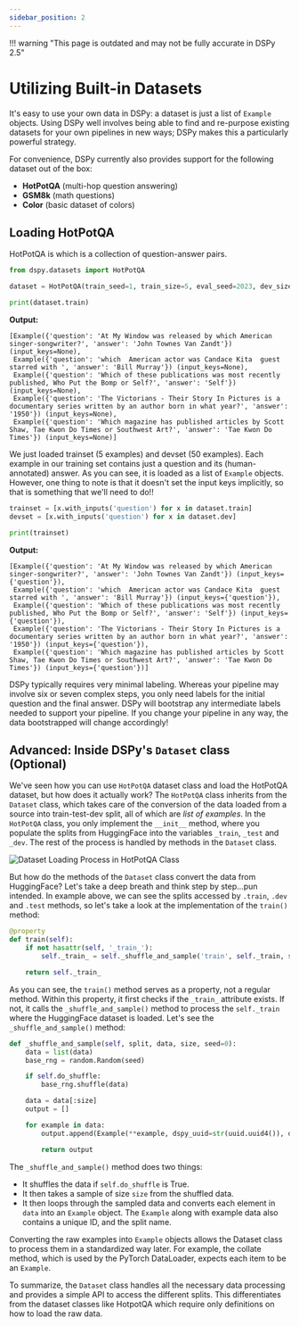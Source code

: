 ```yaml
---
sidebar_position: 2
---
```


!!! warning "This page is outdated and may not be fully accurate in DSPy 2.5"

# Utilizing Built-in Datasets

It's easy to use your own data in DSPy: a dataset is just a list of `Example` objects. Using DSPy well involves being able to find and re-purpose existing datasets for your own pipelines in new ways; DSPy makes this a particularly powerful strategy.

For convenience, DSPy currently also provides support for the following dataset out of the box:

* **HotPotQA** (multi-hop question answering)
* **GSM8k** (math questions)
* **Color** (basic dataset of colors)


## Loading HotPotQA

HotPotQA is which is a collection of question-answer pairs.

```python
from dspy.datasets import HotPotQA

dataset = HotPotQA(train_seed=1, train_size=5, eval_seed=2023, dev_size=50, test_size=0)

print(dataset.train)
```
**Output:**
```text
[Example({'question': 'At My Window was released by which American singer-songwriter?', 'answer': 'John Townes Van Zandt'}) (input_keys=None),
 Example({'question': 'which  American actor was Candace Kita  guest starred with ', 'answer': 'Bill Murray'}) (input_keys=None),
 Example({'question': 'Which of these publications was most recently published, Who Put the Bomp or Self?', 'answer': 'Self'}) (input_keys=None),
 Example({'question': 'The Victorians - Their Story In Pictures is a documentary series written by an author born in what year?', 'answer': '1950'}) (input_keys=None),
 Example({'question': 'Which magazine has published articles by Scott Shaw, Tae Kwon Do Times or Southwest Art?', 'answer': 'Tae Kwon Do Times'}) (input_keys=None)]
```

We just loaded trainset (5 examples) and devset (50 examples). Each example in our training set contains just a question and its (human-annotated) answer. As you can see, it is loaded as a list of `Example` objects. However, one thing to note is that it doesn't set the input keys implicitly, so that is something that we'll need to do!!

```python
trainset = [x.with_inputs('question') for x in dataset.train]
devset = [x.with_inputs('question') for x in dataset.dev]

print(trainset)
```
**Output:**
```text
[Example({'question': 'At My Window was released by which American singer-songwriter?', 'answer': 'John Townes Van Zandt'}) (input_keys={'question'}),
 Example({'question': 'which  American actor was Candace Kita  guest starred with ', 'answer': 'Bill Murray'}) (input_keys={'question'}),
 Example({'question': 'Which of these publications was most recently published, Who Put the Bomp or Self?', 'answer': 'Self'}) (input_keys={'question'}),
 Example({'question': 'The Victorians - Their Story In Pictures is a documentary series written by an author born in what year?', 'answer': '1950'}) (input_keys={'question'}),
 Example({'question': 'Which magazine has published articles by Scott Shaw, Tae Kwon Do Times or Southwest Art?', 'answer': 'Tae Kwon Do Times'}) (input_keys={'question'})]
```

DSPy typically requires very minimal labeling. Whereas your pipeline may involve six or seven complex steps, you only need labels for the initial question and the final answer. DSPy will bootstrap any intermediate labels needed to support your pipeline. If you change your pipeline in any way, the data bootstrapped will change accordingly!


## Advanced: Inside DSPy's `Dataset` class (Optional)

We've seen how you can use `HotPotQA` dataset class and load the HotPotQA dataset, but how does it actually work? The `HotPotQA` class inherits from the `Dataset` class, which takes care of the conversion of the data loaded from a source into train-test-dev split, all of which are *list of examples*. In the `HotPotQA` class, you only implement the `__init__` method, where you populate the splits from HuggingFace into the variables `_train`, `_test` and `_dev`. The rest of the process is handled by methods in the `Dataset` class.

![Dataset Loading Process in HotPotQA Class](./img/data-loading.png)

But how do the methods of the `Dataset` class convert the data from HuggingFace? Let's take a deep breath and think step by step...pun intended. In example above, we can see the splits accessed by `.train`, `.dev` and `.test` methods, so let's take a look at the implementation of the `train()` method:

```python
@property
def train(self):
    if not hasattr(self, '_train_'):
        self._train_ = self._shuffle_and_sample('train', self._train, self.train_size, self.train_seed)

    return self._train_
```

As you can see, the `train()` method serves as a property, not a regular method. Within this property, it first checks if the `_train_` attribute exists. If not, it calls the `_shuffle_and_sample()` method to process the `self._train` where the HuggingFace dataset is loaded. Let's see the  `_shuffle_and_sample()` method:

```python
def _shuffle_and_sample(self, split, data, size, seed=0):
    data = list(data)
    base_rng = random.Random(seed)

    if self.do_shuffle:
        base_rng.shuffle(data)

    data = data[:size]
    output = []

    for example in data:
        output.append(Example(**example, dspy_uuid=str(uuid.uuid4()), dspy_split=split))

        return output
```

The `_shuffle_and_sample()` method does two things:

* It shuffles the data if `self.do_shuffle` is True.
* It then takes a sample of size `size` from the shuffled data.
* It then loops through the sampled data and converts each element in `data` into an `Example` object. The `Example` along with example data also contains a unique ID, and the split name.

Converting the raw examples into `Example` objects allows the Dataset class to process them in a standardized way later. For example, the collate method, which is used by the PyTorch DataLoader, expects each item to be an `Example`.

To summarize, the `Dataset` class handles all the necessary data processing and provides a simple API to access the different splits. This differentiates from the dataset classes like HotpotQA which require only definitions on how to load the raw data.
